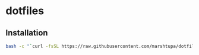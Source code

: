 # dotfiles

## Installation
```bash
bash -c "`curl -fsSL https://raw.githubusercontent.com/marshtupa/dotfiles/master/init.sh`"
```